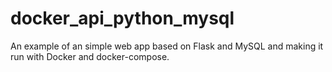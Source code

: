 # docker_api_python_mysql
An example of  an simple web app based on Flask and MySQL and making it run with Docker and docker-compose.

